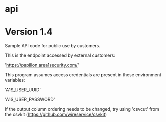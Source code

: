 # api
# Version 1.4
Sample API code for public use by customers.


This is the endpoint accessed by external customers:

'https://papillon.area1security.com/'

This program assumes access credentials are present in these environment variables:

'A1S_USER_UUID'

'A1S_USER_PASSWORD'


If the output column ordering needs to be changed, try using 'csvcut' from
the csvkit (https://github.com/wireservice/csvkit)


